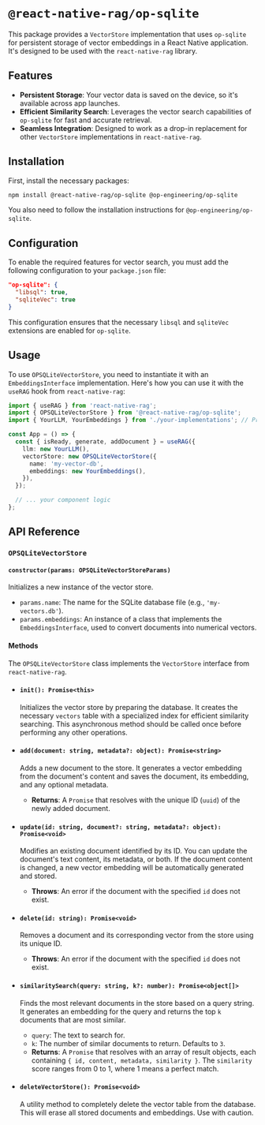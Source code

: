 # `@react-native-rag/op-sqlite`

This package provides a `VectorStore` implementation that uses `op-sqlite` for persistent storage of vector embeddings in a React Native application. It's designed to be used with the `react-native-rag` library.

## Features

  * **Persistent Storage**: Your vector data is saved on the device, so it's available across app launches.
  * **Efficient Similarity Search**: Leverages the vector search capabilities of `op-sqlite` for fast and accurate retrieval.
  * **Seamless Integration**: Designed to work as a drop-in replacement for other `VectorStore` implementations in `react-native-rag`.

## Installation

First, install the necessary packages:

```bash
npm install @react-native-rag/op-sqlite @op-engineering/op-sqlite
```

You also need to follow the installation instructions for `@op-engineering/op-sqlite`.

## Configuration

To enable the required features for vector search, you must add the following configuration to your `package.json` file:

```json
"op-sqlite": {
  "libsql": true,
  "sqliteVec": true
}
```

This configuration ensures that the necessary `libsql` and `sqliteVec` extensions are enabled for `op-sqlite`.

## Usage

To use `OPSQLiteVectorStore`, you need to instantiate it with an `EmbeddingsInterface` implementation. Here's how you can use it with the `useRAG` hook from `react-native-rag`:

```typescript
import { useRAG } from 'react-native-rag';
import { OPSQLiteVectorStore } from '@react-native-rag/op-sqlite';
import { YourLLM, YourEmbeddings } from './your-implementations'; // Provide your own LLM and Embeddings

const App = () => {
  const { isReady, generate, addDocument } = useRAG({
    llm: new YourLLM(),
    vectorStore: new OPSQLiteVectorStore({
      name: 'my-vector-db',
      embeddings: new YourEmbeddings(),
    }),
  });

  // ... your component logic
};
```

## API Reference

### `OPSQLiteVectorStore`

#### `constructor(params: OPSQLiteVectorStoreParams)`

Initializes a new instance of the vector store.

  * `params.name`: The name for the SQLite database file (e.g., `'my-vectors.db'`).
  * `params.embeddings`: An instance of a class that implements the `EmbeddingsInterface`, used to convert documents into numerical vectors.

#### Methods

The `OPSQLiteVectorStore` class implements the `VectorStore` interface from `react-native-rag`.

  * #### `init(): Promise<this>`

    Initializes the vector store by preparing the database. It creates the necessary `vectors` table with a specialized index for efficient similarity searching. This asynchronous method should be called once before performing any other operations.

  * #### `add(document: string, metadata?: object): Promise<string>`

    Adds a new document to the store. It generates a vector embedding from the document's content and saves the document, its embedding, and any optional metadata.

      * **Returns**: A `Promise` that resolves with the unique ID (`uuid`) of the newly added document.

  * #### `update(id: string, document?: string, metadata?: object): Promise<void>`

    Modifies an existing document identified by its ID. You can update the document's text content, its metadata, or both. If the document content is changed, a new vector embedding will be automatically generated and stored.

      * **Throws**: An error if the document with the specified `id` does not exist.

  * #### `delete(id: string): Promise<void>`

    Removes a document and its corresponding vector from the store using its unique ID.

      * **Throws**: An error if the document with the specified `id` does not exist.

  * #### `similaritySearch(query: string, k?: number): Promise<object[]>`

    Finds the most relevant documents in the store based on a query string. It generates an embedding for the query and returns the top `k` documents that are most similar.

      * `query`: The text to search for.
      * `k`: The number of similar documents to return. Defaults to `3`.
      * **Returns**: A `Promise` that resolves with an array of result objects, each containing `{ id, content, metadata, similarity }`. The `similarity` score ranges from 0 to 1, where 1 means a perfect match.

  * #### `deleteVectorStore(): Promise<void>`

    A utility method to completely delete the vector table from the database. This will erase all stored documents and embeddings. Use with caution.